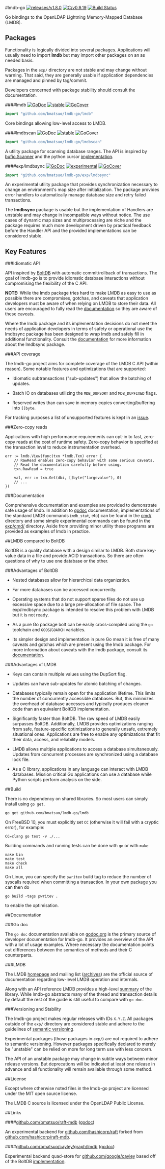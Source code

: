 #lmdb-go [![releases/v1.8.0](https://img.shields.io/badge/release-v1.8.0-375eab.svg)](releases) [![C/v0.9.19](https://img.shields.io/badge/C-v0.9.19-555555.svg)](https://github.com/LMDB/lmdb/blob/mdb.RE/0.9/libraries/liblmdb/CHANGES) [![Build Status](https://travis-ci.org/bmatsuo/lmdb-go.svg?branch=master)](https://travis-ci.org/bmatsuo/lmdb-go)

Go bindings to the OpenLDAP Lightning Memory-Mapped Database (LMDB).

## Packages

Functionality is logically divided into several packages.  Applications will
usually need to import **lmdb** but may import other packages on an as needed
basis.

Packages in the `exp/` directory are not stable and may change without warning.
That said, they are generally usable if application dependencies are managed
and pinned by tag/commit.

Developers concerned with package stability should consult the documentation.

####lmdb [![GoDoc](https://godoc.org/github.com/bmatsuo/lmdb-go/lmdb?status.svg)](https://godoc.org/github.com/bmatsuo/lmdb-go/lmdb) [![stable](https://img.shields.io/badge/stability-stable-brightgreen.svg)](#user-content-versioning-and-stability) [![GoCover](http://gocover.io/_badge/github.com/bmatsuo/lmdb-go/lmdb)](http://gocover.io/github.com/bmatsuo/lmdb-go/lmdb)

```go
import "github.com/bmatsuo/lmdb-go/lmdb"
```

Core bindings allowing low-level access to LMDB.

####lmdbscan [![GoDoc](https://godoc.org/github.com/bmatsuo/lmdb-go/lmdbscan?status.svg)](https://godoc.org/github.com/bmatsuo/lmdb-go/lmdbscan) [![stable](https://img.shields.io/badge/stability-stable-brightgreen.svg)](#user-content-versioning-and-stability) [![GoCover](http://gocover.io/_badge/github.com/bmatsuo/lmdb-go/lmdbscan)](http://gocover.io/github.com/bmatsuo/lmdb-go/lmdbscan)

```go
import "github.com/bmatsuo/lmdb-go/lmdbscan"
```

A utility package for scanning database ranges. The API is inspired by
[bufio.Scanner](https://godoc.org/bufio#Scanner) and the python cursor
[implementation](https://lmdb.readthedocs.org/en/release/#cursor-class).

####exp/lmdbsync [![GoDoc](https://godoc.org/github.com/bmatsuo/lmdb-go/exp/lmdbsync?status.svg)](https://godoc.org/github.com/bmatsuo/lmdb-go/exp/lmdbsync) [![experimental](https://img.shields.io/badge/stability-experimental-red.svg)](#user-content-versioning-and-stability) [![GoCover](http://gocover.io/_badge/github.com/bmatsuo/lmdb-go/exp/lmdbsync)](http://gocover.io/github.com/bmatsuo/lmdb-go/exp/lmdbsync)


```go
import "github.com/bmatsuo/lmdb-go/exp/lmdbsync"
```

An experimental utility package that provides synchronization necessary to
change an environment's map size after initialization.  The package provides
error handlers to automatically manage database size and retry failed
transactions.

The **lmdbsync** package is usable but the implementation of Handlers are
unstable and may change in incompatible ways without notice.  The use cases of
dynamic map sizes and multiprocessing are niche and the package requires much
more development driven by practical feedback before the Handler API and the
provided implementations can be considered stable.

## Key Features

###Idiomatic API

API inspired by [BoltDB](https://github.com/boltdb/bolt) with automatic
commit/rollback of transactions.  The goal of lmdb-go is to provide idiomatic
database interactions without compromising the flexibility of the C API.

**NOTE:** While the lmdb package tries hard to make LMDB as easy to use as
possible there are compromises, gotchas, and caveats that application
developers must be aware of when relying on LMDB to store their data.  All
users are encouraged to fully read the
[documentation](https://godoc.org/github.com/bmatsuo/lmdb-go/lmdb) so they are
aware of these caveats.

Where the lmdb package and its implementation decisions do not meet the needs
of application developers in terms of safety or operational use the lmdbsync
package has been designed to wrap lmdb and safely fill in additional
functionality.  Consult the
[documentation](https://godoc.org/github.com/bmatsuo/lmdb-go/exp/lmdbsync) for
more information about the lmdbsync package.

###API coverage

The lmdb-go project aims for complete coverage of the LMDB C API (within
reason).  Some notable features and optimizations that are supported:

- Idiomatic subtransactions ("sub-updates") that allow the batching of updates.

- Batch IO on databases utilizing the `MDB_DUPSORT` and `MDB_DUPFIXED` flags.

- Reserved writes than can save in memory copies converting/buffering into
  `[]byte`.

For tracking purposes a list of unsupported features is kept in an
[issue](https://github.com/bmatsuo/lmdb-go/issues/1).

###Zero-copy reads

Applications with high performance requirements can opt-in to fast, zero-copy
reads at the cost of runtime safety.  Zero-copy behavior is specified at the
transaction level to reduce instrumentation overhead.

```
err := lmdb.View(func(txn *lmdb.Txn) error {
    // RawRead enables zero-copy behavior with some serious caveats.
    // Read the documentation carefully before using.
    txn.RawRead = true

    val, err := txn.Get(dbi, []byte("largevalue"), 0)
    // ...
})
```

###Documentation

Comprehensive documentation and examples are provided to demonstrate safe usage
of lmdb.  In addition to [godoc](https://godoc.org/github.com/bmatsuo/lmdb-go)
documentation, implementations of the standand LMDB commands (`mdb_stat`, etc)
can be found in the [cmd/](cmd/) directory and some simple experimental
commands can be found in the [exp/cmd/](exp/cmd) directory.  Aside from
providing minor utility these programs are provided as examples of lmdb in
practice.

##LMDB compared to BoltDB

BoltDB is a quality database with a design similar to LMDB.  Both store
key-value data in a file and provide ACID transactions.  So there are often
questions of why to use one database or the other.

###Advantages of BoltDB

- Nested databases allow for hierarchical data organization.

- Far more databases can be accessed concurrently.

- Operating systems that do not support sparse files do not use up excessive
  space due to a large pre-allocation of file space.  The exp/lmdbsync package
  is intended to resolve this problem with LMDB but it is not ready.

- As a pure Go package bolt can be easily cross-compiled using the `go`
  toolchain and `GOOS`/`GOARCH` variables.

- Its simpler design and implementation in pure Go mean it is free of many
  caveats and gotchas which are present using the lmdb package.  For more
  information about caveats with the lmdb package, consult its
  [documentation](https://godoc.org/github.com/bmatsuo/lmdb-go/lmdb).

###Advantages of LMDB

- Keys can contain multiple values using the DupSort flag.

- Updates can have sub-updates for atomic batching of changes.

- Databases typically remain open for the application lifetime.  This limits
  the number of concurrently accessible databases.  But, this minimizes the
  overhead of database accesses and typically produces cleaner code than
  an equivalent BoltDB implementation.

- Significantly faster than BoltDB.  The raw speed of LMDB easily surpasses
  BoltDB.  Additionally, LMDB provides optimizations ranging from safe,
  feature-specific optimizations to generally unsafe, extremely situational
  ones.  Applications are free to enable any optimizations that fit their data,
  access, and reliability models.

- LMDB allows multiple applications to access a database simultaneously.
  Updates from concurrent processes are synchronized using a database lock
  file.

- As a C library, applications in any language can interact with LMDB
  databases.  Mission critical Go applications can use a database while Python
  scripts perform analysis on the side.

##Build

There is no dependency on shared libraries.  So most users can simply install
using `go get`.

`go get github.com/bmatsuo/lmdb-go/lmdb`

On FreeBSD 10, you must explicitly set `CC` (otherwise it will fail with a
cryptic error), for example:

    CC=clang go test -v ./...

Building commands and running tests can be done with `go` or with `make`

    make bin
    make test
    make check
    make all

On Linux, you can specify the `pwritev` build tag to reduce the number of syscalls
required when committing a transaction. In your own package you can then do

    go build -tags pwritev .

to enable the optimisation.

##Documentation

###Go doc

The `go doc` documentation available on
[godoc.org](https://godoc.org/github.com/bmatsuo/lmdb-go) is the primary source
of developer documentation for lmdb-go.  It provides an overview of the API
with a lot of usage examples.  Where necessary the documentation points out
differences between the semantics of methods and their C counterparts.

###LMDB

The LMDB [homepage](http://symas.com/mdb/) and mailing list
([archives](http://www.openldap.org/lists/openldap-technical/)) are the
official source of documentation regarding low-level LMDB operation and
internals.

Along with an API reference LMDB provides a high-level
[summary](http://symas.com/mdb/doc/starting.html) of the library.  While
lmdb-go abstracts many of the thread and transaction details by default the
rest of the guide is still useful to compare with `go doc`.

###Versioning and Stability

The lmdb-go project makes regular releases with IDs `X.Y.Z`.  All packages
outside of the `exp/` directory are considered stable and adhere to the
guidelines of [semantic versioning](http://semver.org/).

Experimental packages (those packages in `exp/`) are not required to adhere to
semantic versioning.  However packages specifically declared to merely be
"unstable" can be relied on more for long term use with less concern.

The API of an unstable package may change in subtle ways between minor release
versions.  But deprecations will be indicated at least one release in advance
and all functionality will remain available through some method.

##License

Except where otherwise noted files in the lmdb-go project are licensed under
the MIT open source license.

The LMDB C source is licensed under the OpenLDAP Public License.

##Links

####[github.com/bmatsuo/raft-mdb](https://github.com/bmatsuo/raft-mdb) ([godoc](https://godoc.org/github.com/bmatsuo/raft-mdb))

An experimental backend for
[github.com/hashicorp/raft](https://github.com/hashicorp/raft) forked from
[github.com/hashicorp/raft-mdb](https://github.com/hashicorp/raft-mdb).

####[github.com/bmatsuo/cayley/graph/lmdb](https://github.com/bmatsuo/cayley/tree/master/graph/lmdb) ([godoc](https://godoc.org/github.com/bmatsuo/cayley/graph/lmdb))

Experimental backend quad-store for
[github.com/google/cayley](https://github.com/google/cayley) based off of the
BoltDB
[implementation](https://github.com/google/cayley/tree/master/graph/bolt).
